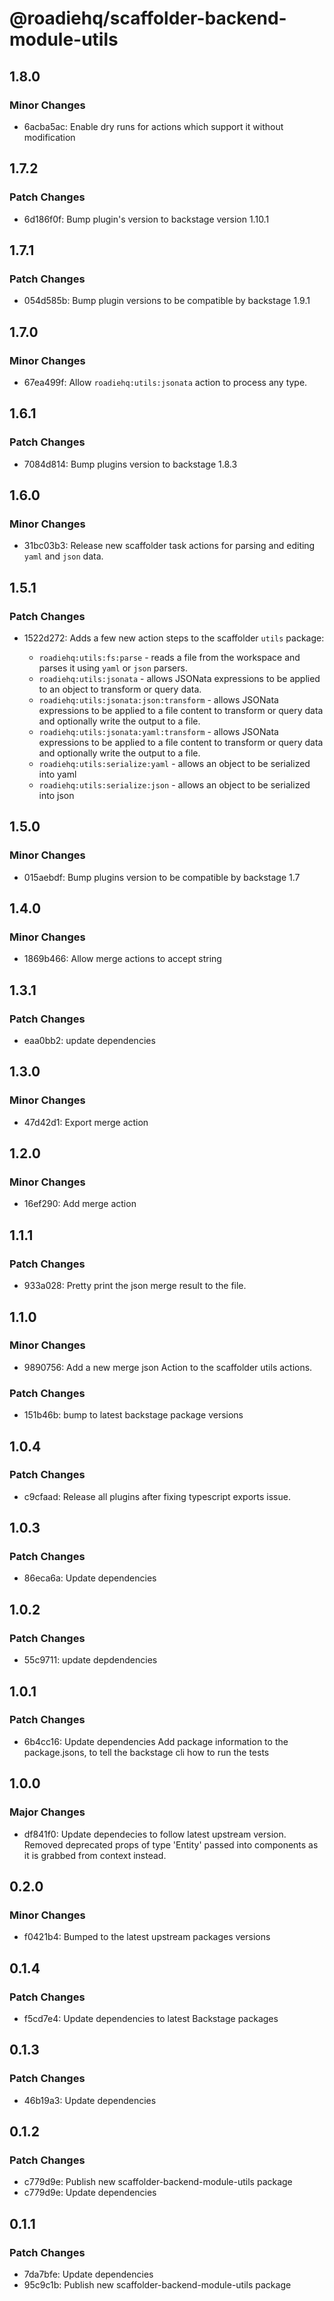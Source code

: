 # @roadiehq/scaffolder-backend-module-utils

## 1.8.0

### Minor Changes

- 6acba5ac: Enable dry runs for actions which support it without modification

## 1.7.2

### Patch Changes

- 6d186f0f: Bump plugin's version to backstage version 1.10.1

## 1.7.1

### Patch Changes

- 054d585b: Bump plugin versions to be compatible by backstage 1.9.1

## 1.7.0

### Minor Changes

- 67ea499f: Allow `roadiehq:utils:jsonata` action to process any type.

## 1.6.1

### Patch Changes

- 7084d814: Bump plugins version to backstage 1.8.3

## 1.6.0

### Minor Changes

- 31bc03b3: Release new scaffolder task actions for parsing and editing `yaml` and `json` data.

## 1.5.1

### Patch Changes

- 1522d272: Adds a few new action steps to the scaffolder `utils` package:

  - `roadiehq:utils:fs:parse` - reads a file from the workspace and parses it using `yaml` or `json` parsers.
  - `roadiehq:utils:jsonata` - allows JSONata expressions to be applied to an object to transform or query data.
  - `roadiehq:utils:jsonata:json:transform` - allows JSONata expressions to be applied to a file content to transform or query data and optionally write the output to a file.
  - `roadiehq:utils:jsonata:yaml:transform` - allows JSONata expressions to be applied to a file content to transform or query data and optionally write the output to a file.
  - `roadiehq:utils:serialize:yaml` - allows an object to be serialized into yaml
  - `roadiehq:utils:serialize:json` - allows an object to be serialized into json

## 1.5.0

### Minor Changes

- 015aebdf: Bump plugins version to be compatible by backstage 1.7

## 1.4.0

### Minor Changes

- 1869b466: Allow merge actions to accept string

## 1.3.1

### Patch Changes

- eaa0bb2: update dependencies

## 1.3.0

### Minor Changes

- 47d42d1: Export merge action

## 1.2.0

### Minor Changes

- 16ef290: Add merge action

## 1.1.1

### Patch Changes

- 933a028: Pretty print the json merge result to the file.

## 1.1.0

### Minor Changes

- 9890756: Add a new merge json Action to the scaffolder utils actions.

### Patch Changes

- 151b46b: bump to latest backstage package versions

## 1.0.4

### Patch Changes

- c9cfaad: Release all plugins after fixing typescript exports issue.

## 1.0.3

### Patch Changes

- 86eca6a: Update dependencies

## 1.0.2

### Patch Changes

- 55c9711: update depdendencies

## 1.0.1

### Patch Changes

- 6b4cc16: Update dependencies
  Add package information to the package.jsons, to tell the backstage cli how to run the tests

## 1.0.0

### Major Changes

- df841f0: Update dependecies to follow latest upstream version. Removed deprecated props of type 'Entity' passed into components as it is grabbed from context instead.

## 0.2.0

### Minor Changes

- f0421b4: Bumped to the latest upstream packages versions

## 0.1.4

### Patch Changes

- f5cd7e4: Update dependencies to latest Backstage packages

## 0.1.3

### Patch Changes

- 46b19a3: Update dependencies

## 0.1.2

### Patch Changes

- c779d9e: Publish new scaffolder-backend-module-utils package
- c779d9e: Update dependencies

## 0.1.1

### Patch Changes

- 7da7bfe: Update dependencies
- 95c9c1b: Publish new scaffolder-backend-module-utils package
